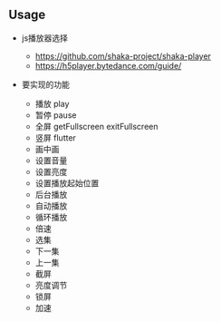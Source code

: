 ## Usage


- js播放器选择
    - https://github.com/shaka-project/shaka-player
    - https://h5player.bytedance.com/guide/

- 要实现的功能
    - 播放 play
    - 暂停 pause
    - 全屏 getFullscreen exitFullscreen
    - 竖屏 flutter
    - 画中画 
    - 设置音量 
    - 设置亮度
    - 设置播放起始位置
    - 后台播放
    - 自动播放
    - 循环播放
    - 倍速
    - 选集
    - 下一集
    - 上一集
    - 截屏
    - 亮度调节
    - 锁屏
    - 加速
